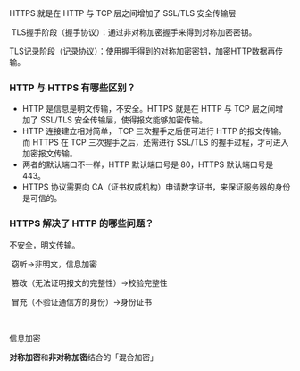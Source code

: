 HTTPS 就是在 HTTP 与 TCP 层之间增加了 SSL/TLS 安全传输层

​	TLS握手阶段（握手协议）：通过非对称加密握手来得到对称加密密钥。

​	TLS记录阶段（记录协议）：使用握手得到的对称加密密钥，加密HTTP数据再传输。



### HTTP 与 HTTPS 有哪些区别？

- HTTP 是信息是明文传输，不安全。HTTPS 就是在 HTTP 与 TCP 层之间增加了 SSL/TLS 安全传输层，使得报文能够加密传输。
- HTTP 连接建立相对简单， TCP 三次握手之后便可进行 HTTP 的报文传输。而 HTTPS 在 TCP 三次握手之后，还需进行 SSL/TLS 的握手过程，才可进入加密报文传输。
- 两者的默认端口不一样，HTTP 默认端口号是 80，HTTPS 默认端口号是 443。
- HTTPS 协议需要向 CA（证书权威机构）申请数字证书，来保证服务器的身份是可信的。

### HTTPS 解决了 HTTP 的哪些问题？

不安全，明文传输。

​	窃听→非明文，信息加密

​	篡改（无法证明报文的完整性）→校验完整性

​	冒充（不验证通信方的身份）→身份证书

​	

信息加密

​	**对称加密**和**非对称加密**结合的「混合加密」